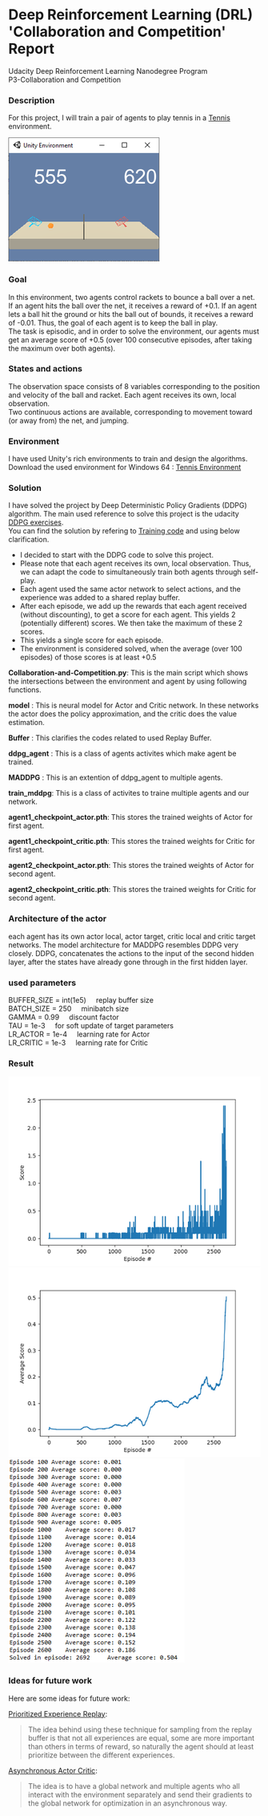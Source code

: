 # Deep Reinforcement Learning (DRL) 'Collaboration and Competition' Report
Udacity Deep Reinforcement Learning Nanodegree Program<br/>
P3-Collaboration and Competition <br/>


### Description
For this project, I will train a pair of agents to play tennis in a [Tennis](https://github.com/Unity-Technologies/ml-agents/blob/master/docs/Learning-Environment-Examples.md#tennis) environment. 

<img src=https://github.com/vahid-f/Deep-RL/blob/master/Collaboration-and-Competition_DRL_Udacity-master/Collaboration-and-Competition_DRL_Udacity-master/Images/env.example.png />



### Goal
In this environment, two agents control rackets to bounce a ball over a net. If an agent hits the ball over the net, it receives a reward of +0.1. If an agent lets a ball hit the ground or hits the ball out of bounds, it receives a reward of -0.01. Thus, the goal of each agent is to keep the ball in play.<br/>
The task is episodic, and in order to solve the environment, our agents must get an average score of +0.5 (over 100 consecutive episodes, after taking the maximum over both agents). <br/>

### States and actions
The observation space consists of 8 variables corresponding to the position and velocity of the ball and racket. Each agent receives its own, local observation. <br/>
Two continuous actions are available, corresponding to movement toward (or away from) the net, and jumping.

### Environment
I have used Unity's rich environments to train and design the algorithms.<br/>
Download the used environment for Windows 64 :
[Tennis Environment](https://s3-us-west-1.amazonaws.com/udacity-drlnd/P3/Tennis/Tennis_Windows_x86_64.zip)<br/>


### Solution
I have solved the project by Deep Deterministic Policy Gradients (DDPG) algorithm. The main used reference to solve this project is the udacity [DDPG exercises](https://github.com/udacity/deep-reinforcement-learning/tree/master/ddpg-pendulum). <br/>
You can find the solution by refering to [Training code](https://github.com/vahid-f/Deep-RL/tree/master/Collaboration-and-Competition_DRL_Udacity-master/Collaboration-and-Competition_DRL_Udacity-master/Training%20Codes) and using below clarification. <br/>

* I decided to start with the DDPG code to solve this project.
* Please note that each agent receives its own, local observation. Thus, we can adapt the code to simultaneously train both agents through self-play. 
* Each agent used the same actor network to select actions, and the experience was added to a shared replay buffer.
* After each episode, we add up the rewards that each agent received (without discounting), to get a score for each agent. This yields 2 (potentially different) scores. We then take the maximum of these 2 scores.
* This yields a single score for each episode.
* The environment is considered solved, when the average (over 100 episodes) of those scores is at least +0.5



**Collaboration-and-Competition.py**: This is the main script which shows the intersections between the environment and agent by using following functions. <br/>

**model** : This is neural model for Actor and Critic network. In these networks the actor does the policy approximation, and the critic does the value estimation. 

**Buffer** : This clarifies the codes related to used Replay Buffer.

**ddpg_agent** : This is a class of agents activites which make agent be trained.

**MADDPG** : This is an extention of ddpg_agent to multiple agents.

**train_mddpg**: This is a class of activites to traine multiple agents and our network.

**agent1_checkpoint_actor.pth**: This stores the trained weights of Actor for first agent. <br/>

**agent1_checkpoint_critic.pth**: This stores the trained weights for Critic for first agent. <br/>

**agent2_checkpoint_actor.pth**: This stores the trained weights of Actor for second agent. <br/>

**agent2_checkpoint_critic.pth**: This stores the trained weights for Critic for second agent. <br/>
### Architecture of the actor
each agent has its own actor local, actor target, critic local and critic target networks. The model architecture for MADDPG resembles DDPG very closely. DDPG, concatenates the actions to the input of the second hidden layer, after the states have already gone through in the first hidden layer.



### used parameters
BUFFER_SIZE = int(1e5)   &nbsp; &nbsp; replay buffer size<br/>
BATCH_SIZE = 250         &nbsp; &nbsp; minibatch size<br/>
GAMMA = 0.99            &nbsp; &nbsp; discount factor<br/>
TAU = 1e-3              &nbsp; &nbsp; for soft update of target parameters<br/>
LR_ACTOR = 1e-4         &nbsp; &nbsp; learning rate for Actor<br/>
LR_CRITIC = 1e-3        &nbsp; &nbsp; learning rate for Critic<br/>

### Result

<img src="https://github.com/vahid-f/Deep-RL/blob/master/Collaboration-and-Competition_DRL_Udacity-master/Collaboration-and-Competition_DRL_Udacity-master/Images/scores.png" />


<img src="https://github.com/vahid-f/Deep-RL/blob/master/Collaboration-and-Competition_DRL_Udacity-master/Collaboration-and-Competition_DRL_Udacity-master/Images/Avg_scores.png" />


<img src="https://github.com/vahid-f/Deep-RL/blob/master/Collaboration-and-Competition_DRL_Udacity-master/Collaboration-and-Competition_DRL_Udacity-master/Images/trend.png" />


### Ideas for future work
Here are some ideas for future work:

[Prioritized Experience Replay](https://arxiv.org/abs/1511.05952): 
> The idea behind using these technique for sampling from the replay buffer is that not all experiences are equal, some are more important than others in terms of reward, so naturally the agent should at least prioritize between the different experiences.


[Asynchronous Actor Critic](https://medium.com/emergent-future/simple-reinforcement-learning-with-tensorflow-part-8-asynchronous-actor-critic-agents-a3c-c88f72a5e9f2): 
> The idea is to have a global network and multiple agents who all interact with the environment separately and send their gradients to the global network for optimization in an asynchronous way.



